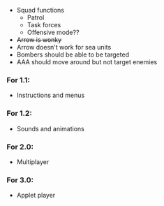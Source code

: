 - Squad functions
	- Patrol
	- Task forces
	- Offensive mode??
- ~~Arrow is wonky~~
- Arrow doesn't work for sea units
- Bombers should be able to be targeted
- AAA should move around but not target enemies

### For 1.1:
- Instructions and menus

### For 1.2:
- Sounds and animations

### For 2.0:
- Multiplayer

### For 3.0:
- Applet player